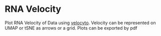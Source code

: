 # RNA Velocity

Plot RNA Velocity of Data using [velocyto](https://velocyto.org/). Velocity can be represented on UMAP or tSNE as arrows or a grid. Plots can be exported by pdf
